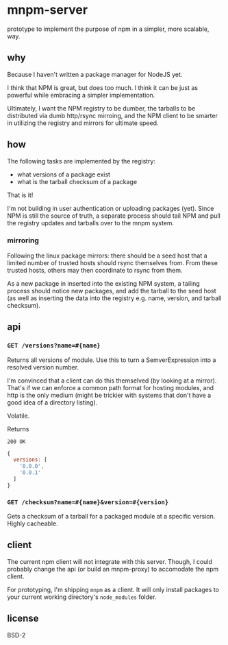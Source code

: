 # mnpm-server

prototype to implement the purpose of npm in a simpler, more scalable, way.

## why

Because I haven't written a package manager for NodeJS yet.

I think that NPM is great, but does too much. I think it can be just as powerful while embracing a simpler implementation.

Ultimately, I want the NPM registry to be dumber, the tarballs to be distributed via dumb http/rsync mirroing, and the NPM client to be smarter in utilizing the registry and mirrors for ultimate speed.

## how

The following tasks are implemented by the registry:

* what versions of a package exist
* what is the tarball checksum of a package

That is it!

I'm not building in user authentication or uploading packages (yet). Since NPM is still the source of truth, a separate process should tail NPM and pull the registry updates and tarballs over to the mnpm system.

### mirroring

Following the linux package mirrors: there should be a seed host that a limited number of trusted hosts should rsync themselves from. From these trusted hosts, others may then coordinate to rsync from them.

As a new package in inserted into the existing NPM system, a tailing process should notice new packages, and add the tarball to the seed host (as well as inserting the data into the registry e.g. name, version, and tarball checksum).

## api

### `GET /versions?name=#{name}`

Returns all versions of module. Use this to turn a SemverExpression into a resolved version number.

I'm convinced that a client can do this themselved (by looking at a mirror). That's if we can enforce a common path format for hosting modules, and http is the only medium (might be trickier with systems that don't have a good idea of a directory listing).

Volatile.

Returns

`200 OK`

```javascript
{
  versions: [
    '0.0.0',
    '0.0.1'
  ]
}
```

### `GET /checksum?name=#{name}&version=#{version}`

Gets a checksum of a tarball for a packaged module at a specific version. Highly cacheable.

## client

The current npm client will not integrate with this server. Though, I could probably change the api (or build an mnpm-proxy) to accomodate the npm client.

For prototyping, I'm shipping `mnpm` as a client. It will only install packages to your current working directory's `node_modules` folder.

## license

BSD-2
